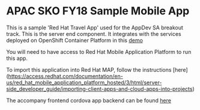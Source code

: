 APAC SKO FY18 Sample Mobile App 
================================
This is a sample 'Red Hat Travel App' used for the AppDev SA breakout track. This is the server end component.
It integrates with the services deployed on  OpenShift Container Platform in this [demo](https://github.com/redhatdemocentral/ocp-install-demo)

You will need to have access to Red Hat Mobile Application Platform to run this app.

To import this application into Red Hat MAP, follow the instructions [here] (https://access.redhat.com/documentation/en-us/red_hat_mobile_application_platform_hosted/3/html/server-side_developer_guide/importing-client-apps-and-cloud-apps-into-projects)

The accompany frontend cordova app backend can be found [here](https://github.com/redhatdemocentral/apac-sko-demo-rhmap-frontend)
